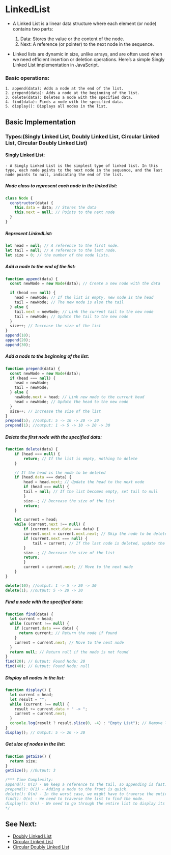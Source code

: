 # LinkedList

- A Linked List is a linear data structure where each element (or node) contains two parts:

  1. Data: Stores the value or the content of the node.
  2. Next: A reference (or pointer) to the next node in the sequence.

- Linked lists are dynamic in size, unlike arrays, and are often used when we need efficient insertion or deletion operations. Here’s a simple Singly Linked List implementation in JavaScript.

### Basic operations:

    1. append(data): Adds a node at the end of the list.
    2. prepend(data): Adds a node at the beginning of the list.
    3. delete(data): Deletes a node with the specified data.
    4. find(data): Finds a node with the specified data.
    5. display(): Displays all nodes in the list.

## Basic Implementation

### Types:(Singly Linked List, Doubly Linked List, Circular Linked List, Circular Doubly Linked List)

#### Singly Linked List:

    - A Singly Linked List is the simplest type of linked list. In this type, each node points to the next node in the sequence, and the last node points to null, indicating the end of the list.

##### Node class to represent each node in the linked list:

```javascript
class Node {
  constructor(data) {
    this.data = data; // Stores the data
    this.next = null; // Points to the next node
  }
}
```

##### Represent LinkedList:

```javascript
let head = null; // A reference to the first node.
let tail = null; // A reference to the last node.
let size = 0; // the number of the node lists.
```

##### Add a node to the end of the list:

```javascript
function append(data) {
  const newNode = new Node(data); // Create a new node with the data

  if (head === null) {
    head = newNode; // If the list is empty, new node is the head
    tail = newNode; // The new node is also the tail
  } else {
    tail.next = newNode; // Link the current tail to the new node
    tail = newNode; // Update the tail to the new node
  }
  size++; // Increase the size of the list
}
append(10);
append(20);
append(30);
```

##### Add a node to the beginning of the list:

```javascript
function prepend(data) {
  const newNode = new Node(data);
  if (head === null) {
    head = newNode;
    tail = newNode;
  } else {
    newNode.next = head; // Link new node to the current head
    head = newNode; // Update the head to the new node
  }
  size++; // Increase the size of the list
}
prepend(5); //output: 5 -> 10 -> 20 -> 30
prepend(1); //output: 1 -> 5 -> 10 -> 20 -> 30
```

##### Delete the first node with the specified data:

```javascript
function delete(data) {
    if (head === null) {
        return; // If the list is empty, nothing to delete
    }

    // If the head is the node to be deleted
    if (head.data === data) {
        head = head.next; // Update the head to the next node
        if (head === null) {
        tail = null; // If the list becomes empty, set tail to null
        }
        size--; // Decrease the size of the list
        return;
    }

    let current = head;
    while (current.next !== null) {
        if (current.next.data === data) {
        current.next = current.next.next; // Skip the node to be deleted
        if (current.next === null) {
            tail = current; // If the last node is deleted, update the tail
        }
        size--; // Decrease the size of the list
        return;
        }
        current = current.next; // Move to the next node
    }
}

delete(10); //output: 1 -> 5 -> 20 -> 30
delete(1); //output: 5 -> 20 -> 30
```

##### Find a node with the specified data:

```javascript
function find(data) {
  let current = head;
  while (current !== null) {
    if (current.data === data) {
      return current; // Return the node if found
    }
    current = current.next; // Move to the next node
  }
  return null; // Return null if the node is not found
}
find(20); // Output: Found Node: 20
find(40); // Output: Found Node: null
```

##### Display all nodes in the list:

```javascript
function display() {
  let current = head;
  let result = "";
  while (current !== null) {
    result += current.data + " -> ";
    current = current.next;
  }
  console.log(result ? result.slice(0, -4) : "Empty List"); // Remove last ' -> '
}
display(); // Output: 5 -> 20 -> 30
```

##### Get size of nodes in the list:

```javascript
function getSize() {
  return size;
}
getSize(); //Output: 3

/*** Time Complexity:
append(): O(1) - We keep a reference to the tail, so appending is fast.
prepend(): O(1) - Adding a node to the front is quick.
delete(): O(n) - In the worst case, we might have to traverse the entire list to find the node.
find(): O(n) - We need to traverse the list to find the node.
display(): O(n) - We need to go through the entire list to display its contents.
*/
```

## See Next:

- [Doubly Linked List](src/data-structures/linkedList/doubly-linkedList.md)
- [Circular Linked List](src/data-structures/linkedList/circular-linkedList.md)
- [Circular Doubly Linked List](src/data-structures/linkedList/circular-doubly-linkedList.md)
